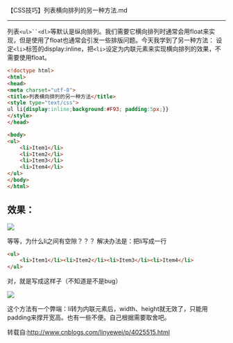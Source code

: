 【CSS技巧】列表横向排列的另一种方法.md
***

列表`<ul>``<dl>`等默认是纵向排列。我们需要它横向排列时通常会用float来实现，但是使用了float也通常会引发一些排版问题。今天我学到了另一种方法：
设定`<li>`标签的display:inline，把`<li>`设定为内联元素来实现横向排列的效果，不需要使用float。

```html
<!doctype html>
<html>
<head>
<meta charset="utf-8">
<title>列表横向排列的另一种方法</title>
<style type="text/css">
ul li{display:inline;background:#F93; padding:5px;}}
</style>
</head>

<body>
<ul>
    <li>Item1</li>
    <li>Item2</li>
    <li>Item3</li>
    <li>Item4</li>
</ul>
</body>
</html>
```
效果：
---
 ![](http://ww1.sinaimg.cn/large/006eY07Igy1femertmf3ej306p016jri.jpg)
 
等等，为什么li之间有空隙？？？
解决办法是：把li写成一行

```html
<ul>
    <li>Item1</li><li>Item2</li><li>Item3</li><li>Item4</li>
</ul>
```
对，就是写成这样子（不知道是不是bug）

![](http://ww1.sinaimg.cn/large/006eY07Igy1femetpel22j305w011jrg.jpg)

这个方法有一个弊端：li转为内联元素后，width、height就无效了，只能用padding来撑开宽高。也有一些不便。自己根据需要取舍吧。

转载自:http://www.cnblogs.com/linyewei/p/4025515.html
